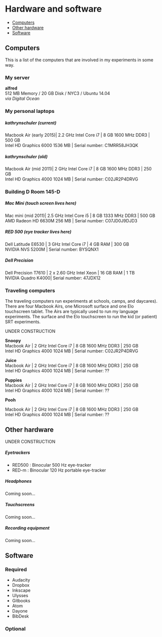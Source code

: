 # Hardware and software
- [Computers](#computers)
- [Other hardware](#other-hardware)
- [Software](#software)


## Computers
This is a list of the computers that are involved in my experiments in some way.

### My server
**alfred**  
512 MB Memory / 20 GB Disk / NYC3 / Ubuntu 14.04   
*via Digital Ocean*

### My personal laptops
##### kathrynschuler (current)
Macbook Air (early 2015)| 2.2 GHz Intel Core i7 | 8 GB 1600 MHz DDR3  | 500 GB  
Intel HD Graphics 6000 1536 MB | Serial number: C1MRR58JH3QK 

##### kathrynschuler (old)
Macbook Air (mid 2011)| 2 GHz Intel Core i7 | 8 GB 1600 MHz DDR3  | 250 GB  
Intel HD Graphics 4000 1024 MB | Serial number: C02JR2P4DRVG  

### Building D Room 145-D
##### Mac Mini (touch screen lives here) 
Mac mini (mid 2011)| 2.5 GHz Intel Core i5 | 8 GB 1333 MHz DDR3 | 500 GB  
AMD Radeon HD 6630M 256 MB | Serial number: C07JD0J9DJD3  

##### RED 500   (eye tracker lives here)
Dell Latitude E6530 | 3 GHz Intel Core i7 | 4 GB RAM | 300 GB  
NVIDIA NVS 5200M | Serial number: BYSQNX1

##### Dell Precision 
Dell Precision T7610 | 2 x 2.60 GHz Intel Xeon | 16 GB RAM | 1 TB  
NVIDIA Quadro K4000| Serial number: 47JDX12

### Traveling computers

The traveling computers run experiments at schools, camps, and daycares). There are four Macbook Airs, one Microsoft surface and one Elo touchscreen tablet.  The Airs are typically used to run my language experiments.  The surface and the Elo touchscreen to run the kid (or patient) SRT experiments.

UNDER CONSTRUCTION

**Snoopy**   
Macbook Air | 2 GHz Intel Core i7 | 8 GB 1600 MHz DDR3 | 250 GB  
Intel HD Graphics 4000 1024 MB | Serial number: C02JR2P4DRVG

**Juice**   
Macbook Air | 2 GHz Intel Core i7 | 8 GB 1600 MHz DDR3 | 250 GB  
Intel HD Graphics 4000 1024 MB | Serial number: ??

**Puppies**   
Macbook Air | 2 GHz Intel Core i7 | 8 GB 1600 MHz DDR3 | 250 GB  
Intel HD Graphics 4000 1024 MB | Serial number: ??

**Pooh**   

Macbook Air | 2 GHz Intel Core i7 | 8 GB 1600 MHz DDR3 | 250 GB  
Intel HD Graphics 4000 1024 MB | Serial number: ??
## Other hardware
UNDER CONSTRUCTION

##### Eyetrackers
- RED500 : Binocular 500 Hz eye-tracker
- RED-m : Binocular 120 Hz portable eye-tracker

##### Headphones
Coming soon...

##### Touchscreens
Coming soon...

##### Recording equipment
Coming soon...
## Software
### Required

- Audacity
- Dropbox
- Inkscape
- Ulysses
- Gitbooks
- Atom
- Dayone
- BibDesk

### Optional
